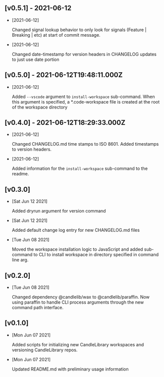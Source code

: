## [v0.5.1] - 2021-06-12 

- [2021-06-12]

    Changed signal lookup behavior to only look for signals (Feature | Breaking | etc) at start of commit message.

- [2021-06-12]

    Changed date-timestamp for version headers in CHANGELOG updates to just use date portion

## [v0.5.0] - 2021-06-12T19:48:11.000Z 

- [2021-06-12]

    Added `--vscode` argument to `install-workspace` sub-command. When this argument is specified, a *.code-workspace file is created at the root of the workspace directory

## [v0.4.0] - 2021-06-12T18:29:33.000Z 

- [2021-06-12]

    Changed CHANGELOG.md time stamps to ISO 8601. Added timestamps to version headers.

- [2021-06-12]

    Added information for the `install-workspace` sub-command to the readme.

## [v0.3.0] 

- [Sat Jun 12 2021]

    Added dryrun argument for version command

- [Sat Jun 12 2021]

    Added default change log entry for new CHANGELOG.md files

- [Tue Jun 08 2021]

    Moved the workspace installation logic to JavaScript and added sub-command to CLI to install workspace in directory specified in command line arg.

## [v0.2.0] 

- [Tue Jun 08 2021]

    Changed dependency @candlelib/wax to @candlelib/paraffin. Now using paraffin to handle CLI process arguments through the new command path interface.

## [v0.1.0] 

- [Mon Jun 07 2021]

    Added scripts for initializing new CandleLibrary workspaces and versioning CandleLibrary repos.

- [Mon Jun 07 2021]

    Updated README.md with preliminary usage information


